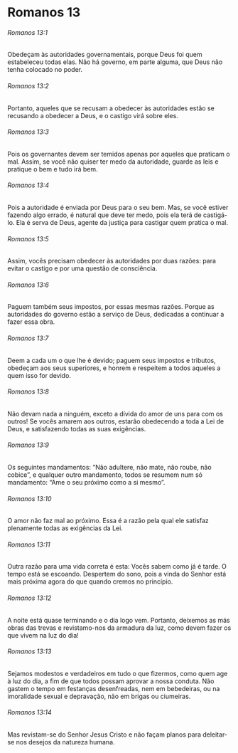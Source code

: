 # Romanos 13

###### Romanos 13:1

Obedeçam às autoridades governamentais, porque Deus foi quem estabeleceu todas elas. Não há governo, em parte alguma, que Deus não tenha colocado no poder.

###### Romanos 13:2

Portanto, aqueles que se recusam a obedecer às autoridades estão se recusando a obedecer a Deus, e o castigo virá sobre eles.

###### Romanos 13:3

Pois os governantes devem ser temidos apenas por aqueles que praticam o mal. Assim, se você não quiser ter medo da autoridade, guarde as leis e pratique o bem e tudo irá bem.

###### Romanos 13:4

Pois a autoridade é enviada por Deus para o seu bem. Mas, se você estiver fazendo algo errado, é natural que deve ter medo, pois ela terá de castigá-lo. Ela é serva de Deus, agente da justiça para castigar quem pratica o mal.

###### Romanos 13:5

Assim, vocês precisam obedecer às autoridades por duas razões: para evitar o castigo e por uma questão de consciência.

###### Romanos 13:6

Paguem também seus impostos, por essas mesmas razões. Porque as autoridades do governo estão a serviço de Deus, dedicadas a continuar a fazer essa obra.

###### Romanos 13:7

Deem a cada um o que lhe é devido; paguem seus impostos e tributos, obedeçam aos seus superiores, e honrem e respeitem a todos aqueles a quem isso for devido.

###### Romanos 13:8

Não devam nada a ninguém, exceto a dívida do amor de uns para com os outros! Se vocês amarem aos outros, estarão obedecendo a toda a Lei de Deus, e satisfazendo todas as suas exigências.

###### Romanos 13:9

Os seguintes mandamentos: “Não adultere, não mate, não roube, não cobice”, e qualquer outro mandamento, todos se resumem num só mandamento: “Ame o seu próximo como a si mesmo”.

###### Romanos 13:10

O amor não faz mal ao próximo. Essa é a razão pela qual ele satisfaz plenamente todas as exigências da Lei.

###### Romanos 13:11

Outra razão para uma vida correta é esta: Vocês sabem como já é tarde. O tempo está se escoando. Despertem do sono, pois a vinda do Senhor está mais próxima agora do que quando cremos no princípio.

###### Romanos 13:12

A noite está quase terminando e o dia logo vem. Portanto, deixemos as más obras das trevas e revistamo-nos da armadura da luz, como devem fazer os que vivem na luz do dia!

###### Romanos 13:13

Sejamos modestos e verdadeiros em tudo o que fizermos, como quem age à luz do dia, a fim de que todos possam aprovar a nossa conduta. Não gastem o tempo em festanças desenfreadas, nem em bebedeiras, ou na imoralidade sexual e depravação, não em brigas ou ciumeiras.

###### Romanos 13:14

Mas revistam-se do Senhor Jesus Cristo e não façam planos para deleitar-se nos desejos da natureza humana.

